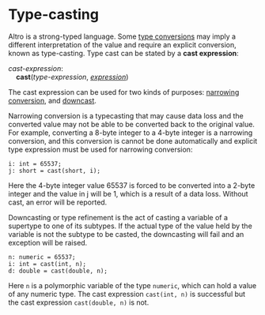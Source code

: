 # Type-casting

Altro is a strong-typed language. Some [type conversions](ConvertibleTypes.md) may imply a different interpretation of the value and require an explicit conversion, known as type-casting. Type cast can be stated by a **cast expression**:

*cast-expression*:<br>
&nbsp;&nbsp;&nbsp;&nbsp;**cast**(*type-expression*, [*expression*](Expression.md))

The cast expression can be used for two kinds of purposes: [narrowing conversion](ConvertibleTypes.md), and [downcast](https://en.wikipedia.org/wiki/Downcasting).  

Narrowing conversion is a typecasting that may cause data loss and the converted value may not be able to be converted back to the original value. For example, converting a 8-byte integer to a 4-byte integer is a narrowing conversion, and this conversion is cannot be done automatically and explicit type expression must be used for narrowing conversion:
```altro
i: int = 65537;
j: short = cast(short, i);
```
Here the 4-byte integer value 65537 is forced to be converted into a 2-byte integer and the value in j will be 1, which is a result of a data loss. Without cast, an error will be reported.

Downcasting or type refinement is the act of casting a variable of a supertype to one of its subtypes. If the actual type of the value held by the variable is not the subtype to be casted, the downcasting will fail and an exception will be raised.
```altro
n: numeric = 65537;
i: int = cast(int, n);
d: double = cast(double, n);
```
Here `n` is a polymorphic variable of the type `numeric`, which can hold a value of any numeric type. The cast expression `cast(int, n)` is successful but the cast expression `cast(double, n)` is not.

